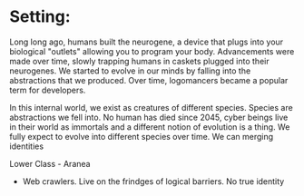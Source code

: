 # Setting:
Long long ago, humans built the neurogene, a device that plugs into your biological "outlets" allowing you to program your body. Advancements were made over time, slowly trapping humans in caskets plugged into their neurogenes. We started to evolve in our minds by falling into the abstractions that we produced. Over time, logomancers became a popular term for developers. 

In this internal world, we exist as creatures of different species. Species are abstractions we fell into. No human has died since 2045, cyber beings live in their world as immortals and a different notion of evolution is a thing. We fully expect to evolve into different species over time. We can merging identities

Lower Class - Aranea 
- Web crawlers. Live on the frindges of logical barriers. No true identity
